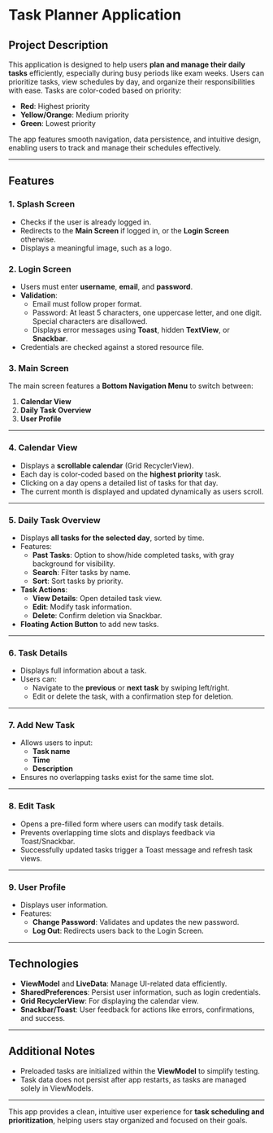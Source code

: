# Task Planner Application

## Project Description
This application is designed to help users **plan and manage their daily tasks** efficiently, especially during busy periods like exam weeks. Users can prioritize tasks, view schedules by day, and organize their responsibilities with ease. Tasks are color-coded based on priority:

- **Red**: Highest priority  
- **Yellow/Orange**: Medium priority  
- **Green**: Lowest priority  

The app features smooth navigation, data persistence, and intuitive design, enabling users to track and manage their schedules effectively.

---

## Features

### 1. Splash Screen
- Checks if the user is already logged in.  
- Redirects to the **Main Screen** if logged in, or the **Login Screen** otherwise.  
- Displays a meaningful image, such as a logo.

### 2. Login Screen
- Users must enter **username**, **email**, and **password**.
- **Validation**:  
   - Email must follow proper format.  
   - Password: At least 5 characters, one uppercase letter, and one digit. Special characters are disallowed.  
   - Displays error messages using **Toast**, hidden **TextView**, or **Snackbar**.
- Credentials are checked against a stored resource file.

### 3. Main Screen
The main screen features a **Bottom Navigation Menu** to switch between:  
1. **Calendar View**  
2. **Daily Task Overview**  
3. **User Profile**

---

### 4. Calendar View
- Displays a **scrollable calendar** (Grid RecyclerView).  
- Each day is color-coded based on the **highest priority** task.  
- Clicking on a day opens a detailed list of tasks for that day.  
- The current month is displayed and updated dynamically as users scroll.

---

### 5. Daily Task Overview
- Displays **all tasks for the selected day**, sorted by time.  
- Features:  
   - **Past Tasks**: Option to show/hide completed tasks, with gray background for visibility.  
   - **Search**: Filter tasks by name.  
   - **Sort**: Sort tasks by priority.  
- **Task Actions**:  
   - **View Details**: Open detailed task view.  
   - **Edit**: Modify task information.  
   - **Delete**: Confirm deletion via Snackbar.
- **Floating Action Button** to add new tasks.

---

### 6. Task Details
- Displays full information about a task.  
- Users can:  
   - Navigate to the **previous** or **next task** by swiping left/right.  
   - Edit or delete the task, with a confirmation step for deletion.

---

### 7. Add New Task
- Allows users to input:  
   - **Task name**  
   - **Time**  
   - **Description**  
- Ensures no overlapping tasks exist for the same time slot.

---

### 8. Edit Task
- Opens a pre-filled form where users can modify task details.  
- Prevents overlapping time slots and displays feedback via Toast/Snackbar.  
- Successfully updated tasks trigger a Toast message and refresh task views.

---

### 9. User Profile
- Displays user information.  
- Features:  
   - **Change Password**: Validates and updates the new password.  
   - **Log Out**: Redirects users back to the Login Screen.

---

## Technologies

- **ViewModel** and **LiveData**: Manage UI-related data efficiently.  
- **SharedPreferences**: Persist user information, such as login credentials.  
- **Grid RecyclerView**: For displaying the calendar view.  
- **Snackbar/Toast**: User feedback for actions like errors, confirmations, and success.  

---

## Additional Notes
- Preloaded tasks are initialized within the **ViewModel** to simplify testing.  
- Task data does not persist after app restarts, as tasks are managed solely in ViewModels.  

---

This app provides a clean, intuitive user experience for **task scheduling and prioritization**, helping users stay organized and focused on their goals.
